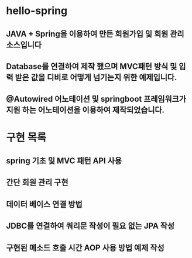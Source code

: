 # hello-spring
JAVA + Spring을 이용하여 만든 회원가입 및 회원 관리 소스입니다
-------------
Database를 연결하여 제작 했으며 MVC패턴 방식 및 입력 받은 값을 디비로 어떻게 넘기는지 위한 예제입니다.
-------------
@Autowired 어노테이션 및 springboot 프레임워크가 지원 하는 어노테이션을 이용하여 제작되었습니다.
-------------

# 구현 목록
spring 기초 및 MVC 패턴 API 사용
-------------
간단 회원 관리 구현
-------------
데이터 베이스 연결 방법
-------------
JDBC를 연결하여 쿼리문 작성이 필요 없는 JPA  작성
-------------
구현된 메소드 호출 시간 AOP 사용 방법 예제 작성
-------------

